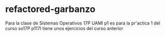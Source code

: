 # refactored-garbanzo
Para la clase de Sistemas Operativos 17P UAMI
p1 es para la pr'actica 1 del curso so17P
p117I tiene unos ejercicios del curso anterior
